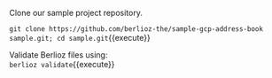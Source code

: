 Clone our sample project repository.  

`git clone https://github.com/berlioz-the/sample-gcp-address-book sample.git; cd sample.git`{{execute}}

Validate Berlioz files using:  
`berlioz validate`{{execute}}
